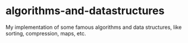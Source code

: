# algorithms-and-datastructures
My implementation of some famous algorithms and data structures, like sorting, compression, maps, etc.
